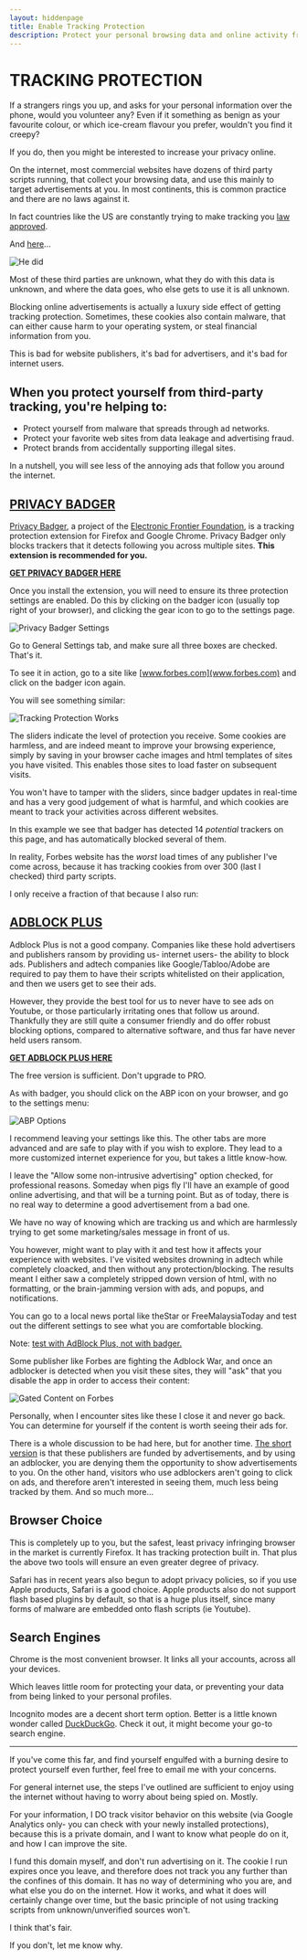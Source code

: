 ```yaml
---
layout: hiddenpage
title: Enable Tracking Protection
description: Protect your personal browsing data and online activity from spies and tracking scripts.
---
```

# TRACKING PROTECTION

If a strangers rings you up, and asks for your personal information over the phone, would you volunteer any? Even if it something as benign as your favourite colour, or which ice-cream flavour you prefer, wouldn't you find it creepy?

If you do, then you might be interested to increase your privacy online. 

On the internet, most commercial websites have dozens of third party scripts running, that collect your browsing data, and use this mainly to target advertisements at you. In most continents, this is common practice and there are no laws against it.

In fact countries like the US are constantly trying to make tracking you [law approved](https://www.aclu.org/blog/free-future/congress-dont-let-internet-providers-sell-our-data-highest-bidder). 

And [here](http://www.inc.com/adam-levin/how-donald-trump-is-about-to-gut-privacy-protection-for-every-internet-user.html)...

[img6]: /img/ohnein.gif "Oh Nein!"
![He did][img6]

Most of these third parties are unknown, what they do with this data is unknown, and where the data goes, who else gets to use it is all unknown.

Blocking online advertisements is actually a luxury side effect of getting tracking protection. Sometimes, these cookies also contain malware, that can either cause harm to your operating system, or steal financial information from you.

This is bad for website publishers, it's bad for advertisers, and it's bad for internet users.

## When you protect yourself from third-party tracking, you're helping to:

- Protect yourself from malware that spreads through ad networks.
- Protect your favorite web sites from data leakage and advertising fraud.
- Protect brands from accidentally supporting illegal sites.

In a nutshell, you will see less of the annoying ads that follow you around the internet.

## [PRIVACY BADGER](https://www.eff.org/privacybadger)

[<u>Privacy Badger</u>](https://www.eff.org/privacybadger), a project of the [<u>Electronic Frontier Foundation</u>](https://www.eff.org/), is a tracking protection extension for Firefox and Google Chrome. Privacy Badger only blocks trackers that it detects following you across multiple sites. **This extension is recommended for you.**

**[<u>GET PRIVACY BADGER HERE</u>](https://www.eff.org/privacybadger)**

Once you install the extension, you will need to ensure its three protection settings are enabled. Do this by clicking on the badger icon (usually top right of your browser), and clicking the gear icon to go to the settings page.

[img1]: /img/badger_settings.png "Privacy Badger Settings"
![Privacy Badger Settings][img1]

Go to General Settings tab, and make sure all three boxes are checked. That's it.

To see it in action, go to a site like [www.forbes.com](www.forbes.com) and click on the badger icon again.

You will see something similar:

[img2]: /img/badgerdetection.png "Tracking Protection: ON"
![Tracking Protection Works][img2]

The sliders indicate the level of protection you receive. Some cookies are harmless, and are indeed meant to improve your browsing experience, simply by saving in your browser cache images and html templates of sites you have visited. This enables those sites to load faster on subsequent visits.

You won't have to tamper with the sliders, since badger updates in real-time and has a very good judgement of what is harmful, and which cookies are meant to track your activities across different websites.

In this example we see that badger has detected 14 *potential* trackers on this page, and has automatically blocked several of them. 

In reality, Forbes website has the *worst* load times of any publisher I've come across, because it has tracking cookies from over 300 (last I checked) third party scripts. 

I only receive a fraction of that because I also run:

## [ADBLOCK PLUS](https://adblockplus.org/)

Adblock Plus is not a good company. Companies like these hold advertisers and publishers ransom by providing us- internet users- the ability to block ads. Publishers and adtech companies like Google/Tabloo/Adobe are required to pay them to have their scripts whitelisted on their application, and then we users get to see their ads. 

However, they provide the best tool for us to never have to see ads on Youtube, or those particularly irritating ones that follow us around. Thankfully they are still quite a consumer friendly and do offer robust blocking options, compared to alternative software, and thus far have never held users ransom.

[**<u>GET ADBLOCK PLUS HERE</u>**](https://adblockplus.org/)

The free version is sufficient. Don't upgrade to PRO. 

As with badger, you should click on the ABP icon on your browser, and go to the settings menu:

[img3]: /img/adblockoptions.png "ABP Options"
![ABP Options][img3]

I recommend leaving your settings like this. The other tabs are more advanced and are safe to play with if you wish to explore. They lead to a more customized internet experience for you, but takes a little know-how.

I leave the "Allow some non-intrusive advertising" option checked, for professional reasons. Someday when pigs fly I'll have an example of good online advertising, and that will be a turning point. But as of today, there is no real way to determine a good advertisement from a bad one. 

We have no way of knowing which are tracking us and which are harmlessly trying to get some marketing/sales message in front of us.

You however, might want to play with it and test how it affects your experience with websites. I've visited websites drowning in adtech while completely cloacked, and then without any protection/blocking. The results meant I either saw a completely stripped down version of html, with no formatting, or the brain-jamming version with ads, and popups, and notifications.

You can go to a local news portal like theStar or FreeMalaysiaToday and test out the different settings to see what you are comfortable blocking. 

Note: <u>test with AdBlock Plus, not with badger.</u> 

Some publisher like Forbes are fighting the Adblock War, and once an adblocker is detected when you visit these sites, they will "ask" that you disable the app in order to access their content:

[img4]: /img/forbesjunk.png "Content Gateway"
![Gated Content on Forbes][img4]

Personally, when I encounter sites like these I close it and never go back. You can determine for yourself if the content is worth seeing their ads for.

There is a whole discussion to be had here, but for another time. <u>The short version</u> is that these publishers are funded by advertisements, and by using an adblocker, you are denying them the opportunity to show advertisements to you. On the other hand, visitors who use adblockers aren't going to click on ads, and therefore aren't interested in seeing them, much less being tracked by them. And so much more...

## Browser Choice

This is completely up to you, but the safest, least privacy infringing browser in the market is currently Firefox. It has tracking protection built in. That plus the above two tools will ensure an even greater degree of privacy. 

Safari has in recent years also begun to adopt privacy policies, so if you use Apple products, Safari is a good choice. Apple products also do not support flash based plugins by default, so that is a huge plus itself, since many forms of malware are embedded onto flash scripts (ie Youtube).

## Search Engines

Chrome is the most convenient browser. It links all your accounts, across all your devices. 

Which leaves little room for protecting your data, or preventing your data from being linked to your personal profiles. 

Incognito modes are a decent short term option. Better is a little known wonder called [DuckDuckGo](https://duckduckgo.com/). Check it out, it might become your go-to search engine. 

------

If you've come this far, and find yourself engulfed with a burning desire to protect yourself even further, feel free to email me with your concerns. 

For general internet use, the steps I've outlined are sufficient to enjoy using the internet without having to worry about being spied on. Mostly.

For your information, I DO track visitor behavior on this website (via Google Analytics only- you can check with your newly installed protections), because this is a private domain, and I want to know what people do on it, and how I can improve the site.

I fund this domain myself, and don't run advertising on it. The cookie I run expires once you leave, and therefore does not track you any further than the confines of this domain. It has no way of determining who you are, and what else you do on the internet. How it works, and what it does will certainly change over time, but the basic principle of not using tracking scripts from unknown/unverified sources won't.

I think that's fair. 

If you don't, let me know why.